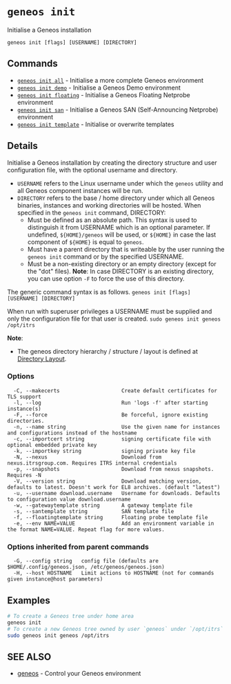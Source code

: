 # `geneos init`

Initialise a Geneos installation

```text
geneos init [flags] [USERNAME] [DIRECTORY]
```
## Commands

* [`geneos init all`](geneos_init_all.md)	 - Initialise a more complete Geneos environment
* [`geneos init demo`](geneos_init_demo.md)	 - Initialise a Geneos Demo environment
* [`geneos init floating`](geneos_init_floating.md)	 - Initialise a Geneos Floating Netprobe environment
* [`geneos init san`](geneos_init_san.md)	 - Initialise a Geneos SAN (Self-Announcing Netprobe) environment
* [`geneos init template`](geneos_init_template.md)	 - Initialise or overwrite templates

## Details

Initialise a Geneos installation by creating the directory
structure and user configuration file, with the optional username and directory.

- `USERNAME` refers to the Linux username under which the `geneos` utility
  and all Geneos component instances will be run.
- `DIRECTORY` refers to the base / home directory under which all Geneos
  binaries, instances and working directories will be hosted.
  When specified in the `geneos init` command, DIRECTORY:
  - Must be defined as an absolute path.
    This syntax is used to distinguish it from USERNAME which is an
    optional parameter.
	If undefined, `${HOME}/geneos` will be used, or `${HOME}` in case
	the last component of `${HOME}` is equal to `geneos`.
  - Must have a parent directory that is writeable by the user running 
    the `geneos init` command or by the specified USERNAME.
  - Must be a non-existing directory or an empty directory (except for
	the "dot" files).
	**Note**:  In case DIRECTORY is an existing directory, you can use option
	`-F` to force the use of this directory.

The generic command syntax is as follows.
` geneos init [flags] [USERNAME] [DIRECTORY] `

When run with superuser privileges a USERNAME must be supplied and
only the configuration file for that user is created.
` sudo geneos init geneos /opt/itrs `

**Note**:
- The geneos directory hierarchy / structure / layout is defined at
  [Directory Layout](https://github.com/ITRS-Group/cordial/tree/main/tools/geneos#directory-layout).

### Options

```text
  -C, --makecerts                    Create default certificates for TLS support
  -l, --log                          Run 'logs -f' after starting instance(s)
  -F, --force                        Be forceful, ignore existing directories.
  -n, --name string                  Use the given name for instances and configurations instead of the hostname
  -c, --importcert string            signing certificate file with optional embedded private key
  -k, --importkey string             signing private key file
  -N, --nexus                        Download from nexus.itrsgroup.com. Requires ITRS internal credentials
  -p, --snapshots                    Download from nexus snapshots. Requires -N
  -V, --version string               Download matching version, defaults to latest. Doesn't work for EL8 archives. (default "latest")
  -u, --username download.username   Username for downloads. Defaults to configuration value download.username
  -w, --gatewaytemplate string       A gateway template file
  -s, --santemplate string           SAN template file
  -f, --floatingtemplate string      Floating probe template file
  -e, --env NAME=VALUE               Add an environment variable in the format NAME=VALUE. Repeat flag for more values.
```

### Options inherited from parent commands

```text
  -G, --config string   config file (defaults are $HOME/.config/geneos.json, /etc/geneos/geneos.json)
  -H, --host HOSTNAME   Limit actions to HOSTNAME (not for commands given instance@host parameters)
```

## Examples

```bash
# To create a Geneos tree under home area
geneos init
# To create a new Geneos tree owned by user `geneos` under `/opt/itrs`
sudo geneos init geneos /opt/itrs

```

## SEE ALSO

* [geneos](geneos.md)	 - Control your Geneos environment
